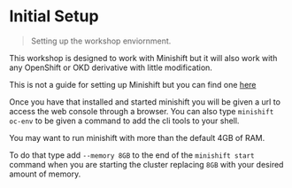 # Initial Setup
> Setting up the workshop enviornment.

This workshop is designed to work with Minishift but it will also work with any OpenShift or OKD derivative with little modification.

This is not a guide for setting up Minishift but you can find one [here](https://docs.okd.io/latest/minishift/getting-started/installing.html)

Once you have that installed and started minishift you will be given a url to access the web console through a browser. You can also type `minishift oc-env` to be given a command to add the cli tools to your shell.

You may want to run minishift with more than the default 4GB of RAM.

To do that type add `--memory 8GB` to the end of the `minishift start` command when you are starting the cluster replacing `8GB` with your desired amount of memory.